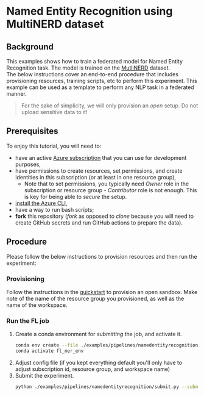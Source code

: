# Named Entity Recognition using MultiNERD dataset

## Background
This examples shows how to train a federated model for Named Entity Recognition task. The model is trained on the [MutliNERD](https://github.com/Babelscape/multinerd/blob/master/README.md) dataset.  
The below instructions cover an end-to-end procedure that includes provisioning resources, training scripts, etc to perform this experiment. This example can be used as a template to perform any NLP task in a federated manner. 

> For the sake of simplicity, we will only provision an _open_ setup. Do not upload sensitive data to it! 
## Prerequisites
To enjoy this tutorial, you will need to:
- have an active [Azure subscription](https://azure.microsoft.com) that you can use for development purposes,
- have permissions to create resources, set permissions, and create identities in this subscription (or at least in one resource group),
  - Note that to set permissions, you typically need _Owner_ role in the subscription or resource group - _Contributor_ role is not enough. This is key for being able to _secure_ the setup.
- [install the Azure CLI](https://learn.microsoft.com/en-us/cli/azure/install-azure-cli),
- have a way to run bash scripts;
- **fork** this repository (_fork_ as opposed to _clone_ because you will need to create GitHub secrets and run GitHub actions to prepare the data).

## Procedure
Please follow the below instructions to provision resources and then run the experiment:

### Provisioning
Follow the instructions in the [quickstart](../quickstart.md) to provision an open sandbox. Make note of the name of the resource group you provisioned, as well as the name of the workspace.

### Run the FL job

1. Create a conda environment for _submitting_ the job, and activate it.
   ```bash
   conda env create --file ./examples/pipelines/namedentityrecognition/environment.yml
   conda activate fl_ner_env
   ```
2. Adjust config file (if you kept everything default you'll only have to adjust subscription id, resource group, and workspace name)
3. Submit the experiment.
   ```bash
   python ./examples/pipelines/namedentityrecognition/submit.py --submit
   ```